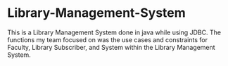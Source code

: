 # Library-Management-System
This is a Library Management System done in java while using JDBC. The functions my team focused on was the use cases and constraints 
for Faculty, Library Subscriber, and System within the Library Management System. 
